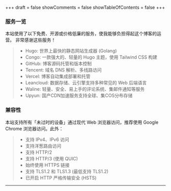 +++
draft = false
showComments = false
showTableOfContents = false
+++

### 服务一览
本站使用了以下免费、开源或价格低廉的服务，使我能够负担得起这个博客的运营。  非常感谢这些服务！
>- Hugo: 世界上最快的静态网站生成器 (Golang)  
>- Congo: 一款强大的、轻量的 Hugo 主题，使用 Tailwind CSS 构建  
>- GitHub: 博客源码托管和版本控制  
>- Tencent: 域名 DNS 解析、多线路访问  
>- Vercel: 博客自动集成部署和托管  
>- Leancloud: 数据存储、云引擎支持多种常见的 Web 后端语言
>- Waline: 轻量、安全、易上手的评论系统、集邮件通知等服务
>- Upyun: 国产CDN加速服务支持全球、集COS分布存储

### 兼容性  
本站支持所有「未过时的设备」通过现代 Web 浏览器访问，推荐使用 Google Chrome 浏览器访问。此外：  

>- 支持 IPv4、IPv6 访问  
>- 支持洋葱路由访问  
>- 支持 HTTP/2  
>- 支持 HTTP/3 (使用 QUIC)  
>- 始终使用 HTTPS 链接  
>- 支持 TLS1.2 和 TLS1.3 (最低支持 TLS1.2)  
>- 已开启 HTTP 严格传输安全 (HSTS)  
---


